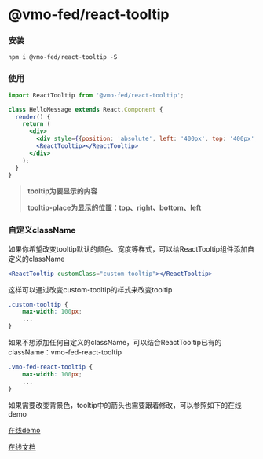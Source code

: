 # @vmo-fed/react-tooltip

### 安装

```shell
npm i @vmo-fed/react-tooltip -S
```

### 使用

```jsx
import ReactTooltip from '@vmo-fed/react-tooltip';

class HelloMessage extends React.Component {
  render() {
    return (
      <div>
        <div style={{position: 'absolute', left: '400px', top: '400px', padding: '20px', backgroundColor: 'red'}} tooltip="第一个组件 向上" tooltip-place="top">向上</div>
        <ReactTooltip></ReactTooltip>
      </div>
    );
  }
}
```

> **tooltip为要显示的内容**
>
> **tooltip-place为显示的位置：top、right、bottom、left**

### 自定义className

如果你希望改变tooltip默认的颜色、宽度等样式，可以给ReactTooltip组件添加自定义的className

```jsx
<ReactTooltip customClass="custom-tooltip"></ReactTooltip>
```

这样可以通过改变custom-tooltip的样式来改变tooltip

```css
.custom-tooltip {
    max-width: 100px;
    ...
}
```

如果不想添加任何自定义的className，可以结合ReactTooltip已有的className：vmo-fed-react-tooltip

```css
.vmo-fed-react-tooltip {
    max-width: 100px;
    ...
}
```

如果需要改变背景色，tooltip中的箭头也需要跟着修改，可以参照如下的在线demo

[在线demo](https://codesandbox.io/s/jp3pzvm3q5)

[在线文档](https://vmo-fed.github.io/react-tooltip/doc/#/react-tooltip/doc/react-tooltip)